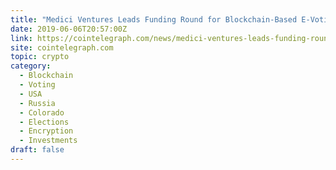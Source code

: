 ```yaml
---
title: "Medici Ventures Leads Funding Round for Blockchain-Based E-Voting Platform"
date: 2019-06-06T20:57:00Z
link: https://cointelegraph.com/news/medici-ventures-leads-funding-round-for-blockchain-based-e-voting-platform?utm_medium=RSS&utm_source=hune
site: cointelegraph.com
topic: crypto
category:
  - Blockchain
  - Voting
  - USA
  - Russia
  - Colorado
  - Elections
  - Encryption
  - Investments
draft: false
---
```

